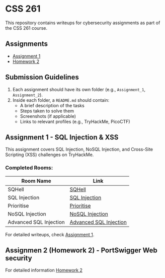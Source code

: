 # CSS 261

This repository contains writeups for cybersecurity assignments as part of the CSS 261 course.

## Assignments

* [Assignment 1](./assignment1/README.md)
* [Homework 2](./homework2//README.md)


## Submission Guidelines

1. Each assignment should have its own folder (e.g., `Assignment_1`, `Assignment_2`).
2. Inside each folder, a `README.md` should contain:
   - A brief description of the tasks
   - Steps taken to solve them
   - Screenshots (if applicable)
   - Links to relevant profiles (e.g., TryHackMe, PicoCTF)



## Assignment 1 - SQL Injection & XSS

This assignment covers SQL Injection, NoSQL Injection, and Cross-Site Scripting (XSS) challenges on TryHackMe.

### Completed Rooms:

| Room Name | Link |
|-----------|------|
| SQHell | [SQHell](https://tryhackme.com/room/sqhell) |
| SQL Injection | [SQL Injection](https://tryhackme.com/room/sqlinjectionlm) |
| Prioritise | [Prioritise](https://tryhackme.com/room/prioritise) |
| NoSQL Injection | [NoSQL Injection](https://tryhackme.com/room/nosqlinjectiontutorial) |
| Advanced SQL Injection | [Advanced SQL Injection](https://tryhackme.com/room/advancedsqlinjection) |

For detailed writeups, check [Assignment 1](./assignment1/README.md).

## Assignmen 2 (Homework 2) - PortSwigger Web security

For detailed information [Homework 2](./homework2/README.md)
